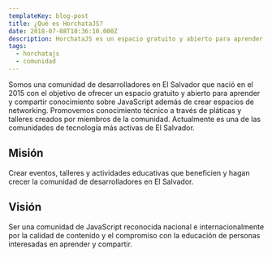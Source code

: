 ```yaml
---
templateKey: blog-post
title: ¿Qué es HorchataJS?
date: 2018-07-08T10:36:10.000Z
description: HorchataJS es un espacio gratuito y abierto para aprender y compartir sobre JavaScript. 
tags:
  - horchatajs
  - comunidad
---
```


Somos una comunidad de desarrolladores en El Salvador que nació en el 2015 con el objetivo de ofrecer un espacio gratuito y abierto para aprender y compartir conocimiento sobre JavaScript además de crear espacios de networking. Promovemos conocimiento técnico a través de pláticas y talleres creados por miembros de la comunidad. Actualmente es una de las comunidades de tecnología más activas de El Salvador.

## Misión

Crear eventos, talleres y actividades educativas que beneficien y hagan crecer la comunidad de desarrolladores en El Salvador.

## Visión

Ser una comunidad de JavaScript reconocida nacional e internacionalmente por la calidad de contenido y el compromiso con la educación de personas interesadas en aprender y compartir.
